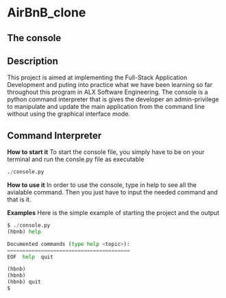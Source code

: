 # AirBnB_clone

## The console

## Description
This project is aimed at implementing the Full-Stack Application Development and puting into practice what we have been learning so far throughout this program in ALX Software Engineering. The console is a python command interpreter that is gives the developer an admin-privilege to manipulate and update the main application from the command line without using the graphical interface mode.

## Command Interpreter

__How to start it__
To start the console file, you simply have to be on your terminal and run the consle.py file as executable
```python
./console.py
```

__How to use it__
In order to use the console, type in help to see all the avialable command. Then you just have to input the needed command and that is it.

__Examples__
Here is the simple example of starting the project and the output
```python
$ ./console.py
(hbnb) help

Documented commands (type help <topic>):
========================================
EOF  help  quit

(hbnb) 
(hbnb) 
(hbnb) quit
$
```